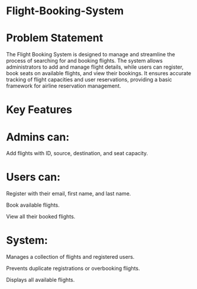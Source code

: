 # Flight-Booking-System

# Problem Statement
The Flight Booking System is designed to manage and streamline the process of searching for and booking flights. The system allows administrators to add and manage flight details, while users can register, book seats on available flights, and view their bookings. It ensures accurate tracking of flight capacities and user reservations, providing a basic framework for airline reservation management.

# Key Features
# Admins can:

Add flights with ID, source, destination, and seat capacity.

# Users can:

Register with their email, first name, and last name.

Book available flights.

View all their booked flights.

# System:

Manages a collection of flights and registered users.

Prevents duplicate registrations or overbooking flights.

Displays all available flights.


 
